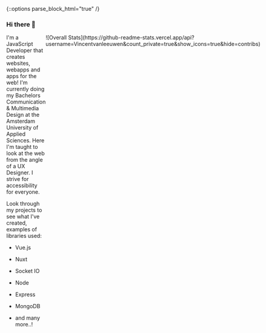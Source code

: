 {::options parse_block_html="true" /}
### Hi there 👋

<div class="intro">
  
  <div>
I'm a JavaScript Developer that creates websites, webapps and apps for the web!
I'm currently doing my Bachelors Communication & Multimedia Design at the Amsterdam University of Applied Sciences. Here I'm taught to look at the web from the angle of a UX Designer. I strive for accessibility for everyone.

Look through my projects to see what I've created, examples of libraries used:
- Vue.js
- Nuxt
- Socket IO
- Node
- Express
- MongoDB
- and many more..!
  </div>
   <div>
     ![Overall Stats](https://github-readme-stats.vercel.app/api?username=Vincentvanleeuwen&count_private=true&show_icons=true&hide=contribs)
  </div>

  </div>


<!--
**Vincentvanleeuwen/Vincentvanleeuwen** is a ✨ _special_ ✨ repository because its `README.md` (this file) appears on your GitHub profile.

Here are some ideas to get you started:

- 🔭 I’m currently working on ...
- 🌱 I’m currently learning ...
- 👯 I’m looking to collaborate on ...
- 🤔 I’m looking for help with ...
- 💬 Ask me about ...
- 📫 How to reach me: ...
- 😄 Pronouns: ...
- ⚡ Fun fact: ...
-->
<style>
.intro {
  display:flex; 
  flex-direction:row;
}
</style>
